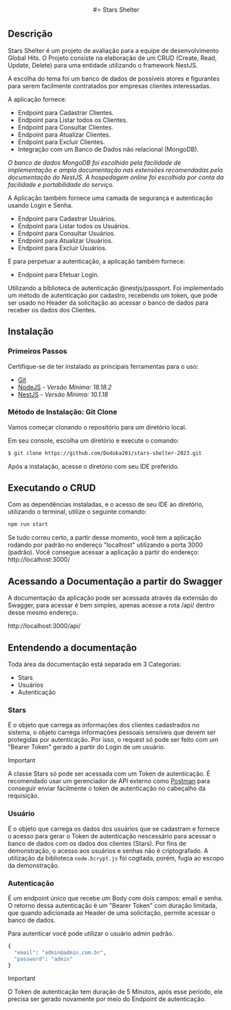 <p align="center">
   #⭐ Stars Shelter
</p>

## Descrição

Stars Shelter é um projeto de avaliação para a equipe de desenvolvimento Global Hits.
O Projeto consiste na elaboração de um CRUD (Create, Read, Update, Delete) para uma entidade utilizando o framework NestJS.

A escolha do tema foi um banco de dados de possíveis atores e figurantes para serem facilmente contratados por empresas clientes interessadas.

A aplicação fornece:
* Endpoint para Cadastrar Clientes.
* Endpoint para Listar todos os Clientes.
* Endpoint para Consultar Clientes.
* Endpoint para Atualizar Clientes.
* Endpoint para Excluir Clientes.
* Integração com um Banco de Dados não relacional (MongoDB).

_O banco de dados MongoDB foi escolhido pela facilidade de implementação e ampla documentação nas extensões recomendadas pela documentação do NestJS. A hospedagem online foi escolhida por conta da facilidade e portabilidade do serviço._

A Aplicação também fornece uma camada de segurança e autenticação usando Login e Senha.
* Endpoint para Cadastrar Usuários.
* Endpoint para Listar todos os Usuários.
* Endpoint para Consultar Usuários.
* Endpoint para Atualizar Usuários.
* Endpoint para Excluir Usuários.

E para perpetuar a autenticação, a aplicação também fornece:
* Endpoint para Efetuar Login.

Utilizando a biblioteca de autenticação @nestjs/passport. Foi implementado um método de autenticação por cadastro, recebendo um token, que pode ser usado no Header da solicitação ao acessar o banco de dados para receber os dados dos Clientes.

## Instalação

### Primeiros Passos
Certifique-se de ter instalado as principais ferramentas para o uso:
* [Git](https://git-scm.com/)
* [NodeJS](https://nodejs.org/) - _Versão Mínima: 18.18.2_
* [NestJS](https://nestjs.com/) - _Versão Mínima: 10.1.18_

### Método de Instalação: Git Clone
Vamos começar clonando o repositório para um diretório local.

Em seu console, escolha um diretório e execute o comando:
```bash
$ git clone https://github.com/Dodoka201/stars-shelter-2023.git
```
Após a instalação, acesse o diretório com seu IDE preferido.

## Executando o CRUD
Com as dependências instaladas, e o acesso de seu IDE ao diretório, utilizando o terminal, utilize o seguinte comando:

```bash
npm run start
```
Se tudo correu certo, a partir desse momento, você tem a aplicação rodando por padrão no endereço "localhost" utilizando a porta 3000 (padrão).
Você consegue acessar a aplicação a partir do endereço: http://localhost:3000/

## Acessando a Documentação a partir do Swagger
A documentação da aplicação pode ser acessada através da extensão do Swagger, para acessar é bem simples, apenas acesse a rota /api/ dentro desse mesmo endereço.

http://localhost:3000/api/

## Entendendo a documentação
Toda área da documentação está separada em 3 Categorias:
* Stars
* Usuários
* Autenticação

### Stars
É o objeto que carrega as informações dos clientes cadastrados no sistema, o objeto carrega informações pessoais sensíveis que devem ser protegidas por autenticação. Por isso, o request só pode ser feito com um "Bearer Token" gerado a partir do Login de um usuário.
> [!IMPORTANT]
> A classe Stars só pode ser acessada com um Token de autenticação. É recomendado usar um gerenciador de API externo como [Postman](https://www.postman.com/) para conseguir enviar fácilmente o token de autenticação no cabeçalho da requisição.

### Usuário
É o objeto que carrega os dados dos usuários que se cadastram e fornece o acesso para gerar o Token de autenticação nescessário para acessar o banco de dados com os dados dos clientes (Stars).
Por fins de demonstração, o acesso aos usuários e senhas não é criptografado. A utilização da biblioteca `node.bcrypt.js` foi cogitada, porém, fugia ao escopo da demonstração.

### Autenticação
É um endpoint único que recebe um Body com dois campos: email e senha. O retorno dessa autenticação é um "Bearer Token" com duração limitada, que quando adicionada ao Header de uma solicitação, permite acessar o banco de dados.

Para autenticar você pode utilizar o usuário admin padrão.
```bash
{
  "email": "admin@admin.com.br",
  "password": "admin"
}
```
> [!IMPORTANT]
> O Token de autenticação tem duração de 5 Minutos, após esse período, ele precisa ser gerado novamente por meio do Endpoint de autenticação.
